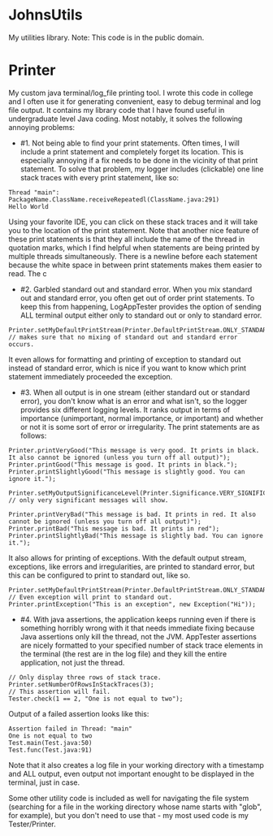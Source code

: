 # JohnsUtils
My utilities library. Note: This code is in the public domain.

# Printer

My custom java terminal/log_file printing tool. I wrote this code in college and I often use it for generating convenient, easy to debug terminal and log file output. It contains my library code that I have found useful in undergraduate level Java coding. Most notably, it solves the following annoying problems:

* #1. Not being able to find your print statements. Often times, I will include a print statement and completely forget its location. This is especially annoying if a fix needs to be done in the vicinity of that print statement. To solve that problem, my logger includes (clickable) one line stack traces with every print statement, like so:
```
Thread "main": PackageName.ClassName.receiveRepeatedl(ClassName.java:291)
Hello World
```
Using your favorite IDE, you can click on these stack traces and it will take you to the location of the print statement. Note that another nice feature of these print statements is that they all include the name of the thread in quotation marks, which I find helpful when statements are being printed by multiple threads simultaneously. There is a newline before each statement because the white space in between print statements makes them easier to read. The c

* #2. Garbled standard out and standard error. When you mix standard out and standard error, you often get out of order print statements. To keep this from happening, LogAppTester provides the option of sending ALL terminal output either only to standard out or only to standard error.
```
Printer.setMyDefaultPrintStream(Printer.DefaultPrintStream.ONLY_STANDARD_ERROR); // makes sure that no mixing of standard out and standard error occurs.
```
It even allows for formatting and printing of exception to standard out instead of standard error, which is nice if you want to know which print statement immediately proceeded the exception.

* #3. When all output is in one stream (either standard out or standard error), you don't know what is an error and what isn't, so the logger provides six different logging levels. It ranks output in terms of importance (unimportant, normal importance, or important) and whether or not it is some sort of error or irregularity. The print statements are as follows:

```
Printer.printVeryGood("This message is very good. It prints in black. It also cannot be ignored (unless you turn off all output)");
Printer.printGood("This message is good. It prints in black.");
Printer.printSlightlyGood("This message is slightly good. You can ignore it.");

Printer.setMyOutputSignificanceLevel(Printer.Significance.VERY_SIGNIFICANT); // only very significant messages will show.

Printer.printVeryBad("This message is bad. It prints in red. It also cannot be ignored (unless you turn off all output)");
Printer.printBad("This message is bad. It prints in red");
Printer.printSlightlyBad("This message is slightly bad. You can ignore it.");
```

It also allows for printing of exceptions. With the default output stream, exceptions, like errors and irregularities, are printed to standard error, but this can be configured to print to standard out, like so.

```
Printer.setMyDefaultPrintStream(Printer.DefaultPrintStream.ONLY_STANDARD_OUT); // Even exception will print to standard out.
Printer.printException("This is an exception", new Exception("Hi"));
```

* #4. With java assertions, the application keeps running even if there is something horribly wrong with it that needs immediate fixing because Java assertions only kill the thread, not the JVM. AppTester assertions are nicely formatted to your specified number of stack trace elements in the terminal (the rest are in the log file) and they kill the entire application, not just the thread.
```
// Only display three rows of stack trace.
Printer.setNumberOfRowsInStackTraces(3);
// This assertion will fail.
Tester.check(1 == 2, "One is not equal to two");
```

Output of a failed assertion looks like this:
```
Assertion failed in Thread: "main"
One is not equal to two
Test.main(Test.java:50)
Test.func(Test.java:91)
```

Note that it also creates a log file in your working directory with a timestamp and ALL output, even output not important enought to be displayed in the terminal, just in case.

Some other utility code is included as well for navigating the file system (searching for a file in the working directory whose name starts with "glob", for example), but you don't need to use that - my most used code is my Tester/Printer.

